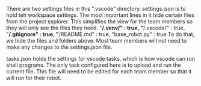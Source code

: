 There are two settings files in this ".vscode" directory.
settings.json is to hold teh workspace settings. The most important lines in it hide certain files from the project explorer. This simplifies the view for the team members so they will only see the files they need.
        "**/.venv/" : true,
        "**/.vscode/" : true,
        "**/.gitignore" : true,
        "**/README.md" : true,
        "base_robot.py" : true
To do that, we hide the files and folders above. Most team members will not need to make any changes to the settings.json file.

tasks.json holds the settings for vscode tasks, which is how vscode can run shell programs. The only task configured here is to upload and run the current file. This file will need to be edited for each team member so that it will run for their robot.
